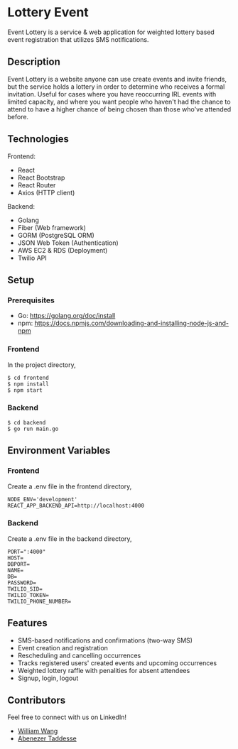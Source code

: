 # Lottery Event
Event Lottery is a service & web application for weighted lottery based event registration that utilizes SMS notifications.

## Description
Event Lottery is a website anyone can use create events and invite friends, but the service holds a lottery in order to determine who receives a formal invitation. Useful for cases where you have reoccurring IRL events with limited capacity, and where you want people who haven't had the chance to attend to have a higher chance of being chosen than those who've attended before.

## Technologies
Frontend:
* React
* React Bootstrap
* React Router
* Axios (HTTP client)

Backend:
* Golang
* Fiber (Web framework)
* GORM (PostgreSQL ORM)
* JSON Web Token (Authentication)
* AWS EC2 & RDS (Deployment)
* Twilio API

## Setup
### Prerequisites
* Go: https://golang.org/doc/install
* npm: https://docs.npmjs.com/downloading-and-installing-node-js-and-npm

### Frontend
In the project directory,
```
$ cd frontend
$ npm install
$ npm start
```
### Backend
```
$ cd backend
$ go run main.go
```

## Environment Variables
### Frontend
Create a .env file in the frontend directory,
```
NODE_ENV='development'
REACT_APP_BACKEND_API=http://localhost:4000
```

### Backend
Create a .env file in the backend directory,
```
PORT=":4000"
HOST=
DBPORT=
NAME=
DB=
PASSWORD=
TWILIO_SID=
TWILIO_TOKEN=
TWILIO_PHONE_NUMBER=
```

## Features
* SMS-based notifications and confirmations (two-way SMS)
* Event creation and registration
* Rescheduling and cancelling occurrences
* Tracks registered users' created events and upcoming occurrences
* Weighted lottery raffle with penalities for absent attendees
* Signup, login, logout

## Contributors
Feel free to connect with us on LinkedIn!
* [William Wang](https://www.linkedin.com/in/wangywilliam/)
* [Abenezer Taddesse](https://www.linkedin.com/in/abenezer-taddesse-349ba1183/)